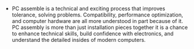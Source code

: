 
- PC assemble is a technical and exciting process that improves tolerance, solving problems. Compatibility, performance optimization, and computer hardware are all more understood in part because of it. PC assembly is more than just installation pieces together it is a chance to enhance technical skills, build confidence with electronics, and understand the detailed insides of modern computers.
